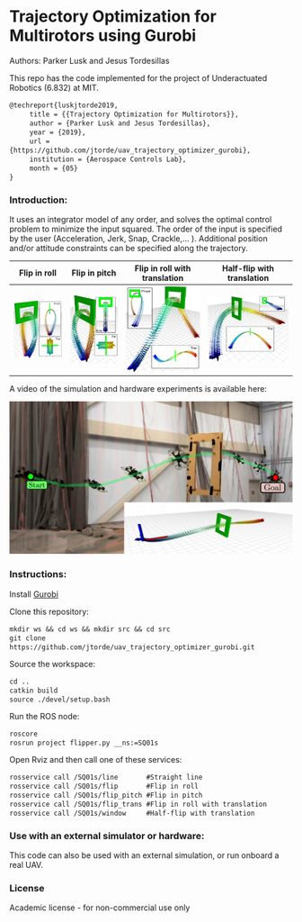 # Trajectory Optimization for Multirotors using Gurobi #

Authors: Parker Lusk and Jesus Tordesillas

This repo has the code implemented for the project of Underactuated Robotics (6.832) at MIT.

```
@techreport{luskjtorde2019,
     title = {{Trajectory Optimization for Multirotors}},
     author = {Parker Lusk and Jesus Tordesillas},
     year = {2019},
     url = {https://github.com/jtorde/uav_trajectory_optimizer_gurobi},
     institution = {Aerospace Controls Lab},
     month = {05}
}
```

### Introduction:
It uses an integrator model of any order, and solves the optimal control problem to minimize the input squared. The order of the input is specified by the user (Acceleration, Jerk, Snap, Crackle,... ). Additional position and/or attitude constraints can be specified along the trajectory. 


Flip in roll               |  Flip in pitch            |  Flip in roll with translation | Half-flip with translation
:-------------------------:|:-------------------------:|:-------------------------:|:-------------------------:
![](./imgs/flip.png)       |  ![](./imgs/flip_pitch.png)  |  ![](./imgs/flip_trans.png) |  ![](./imgs/window.png) 


A video of the simulation and hardware experiments is available here:

[![Trajectory Optimization for Multirotors](./imgs/frozen.png)](https://www.youtube.com/watch?v=WnfzMO0pXsc "Trajectory Optimization for Multirotors") 


### Instructions:
Install [Gurobi](http://www.gurobi.com/)  

Clone this repository:
```
mkdir ws && cd ws && mkdir src && cd src
git clone https://github.com/jtorde/uav_trajectory_optimizer_gurobi.git
```

Source the workspace:
```
cd ..
catkin build
source ./devel/setup.bash
```


Run the ROS node:
```
roscore
rosrun project flipper.py __ns:=SQ01s
```
Open Rviz and then call one of these services:

```
rosservice call /SQ01s/line       #Straight line
rosservice call /SQ01s/flip       #Flip in roll 
rosservice call /SQ01s/flip_pitch #Flip in pitch  
rosservice call /SQ01s/flip_trans #Flip in roll with translation
rosservice call /SQ01s/window     #Half-flip with translation
```

### Use with an external simulator or hardware:
This code can also be used with an external simulation, or run onboard a real UAV. 


### License
Academic license - for non-commercial use only
